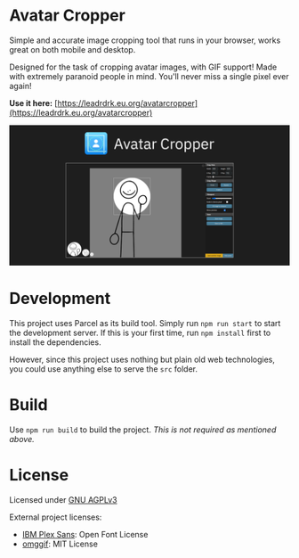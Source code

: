 # Avatar Cropper
Simple and accurate image cropping tool that runs in your browser, works great on both mobile and desktop.

Designed for the task of cropping avatar images, with GIF support! Made with extremely paranoid people in mind. You'll never miss a single pixel ever again!

**Use it here:** [https://leadrdrk.eu.org/avatarcropper](https://leadrdrk.eu.org/avatarcropper)

![worthless promotional image](assets/ac_card.png)

# Development
This project uses Parcel as its build tool. Simply run `npm run start` to start the development server. If this is your first time, run `npm install` first to install the dependencies.

However, since this project uses nothing but plain old web technologies, you could use anything else to serve the `src` folder.

# Build
Use `npm run build` to build the project. *This is not required as mentioned above.*

# License
Licensed under [GNU AGPLv3](LICENSE)

External project licenses:
- [IBM Plex Sans](https://github.com/IBM/plex): Open Font License
- [omggif](https://github.com/deanm/omggif): MIT License